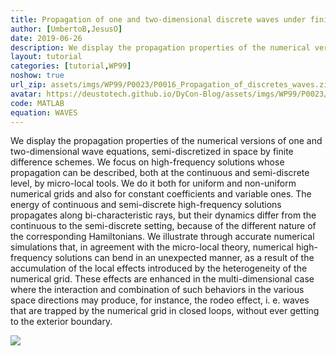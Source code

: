 ```yaml
---
title: Propagation of one and two-dimensional discrete waves under finite difference approximation
author: [UmbertoB,JesusO]
date: 2019-06-26
description: We display the propagation properties of the numerical versions of one and two-dimensional wave equations, semi-discretized in space by finite difference schemes. We focus on high-frequency solutions whose propagation can be described, both at the continuous and semi-discrete level, by micro-local tools. We do it both for uniform and non-uniform numerical grids and also for constant coefficients and variable ones. The energy of continuous and semi-discrete high-frequency solutions propagates along bi-characteristic rays, but their dynamics differ from the continuous to the semi-discrete setting, because of the different nature of the corresponding Hamiltonians. We illustrate through accurate numerical simulations that, in agreement with the micro-local theory, numerical high-frequency solutions can bend in an unexpected manner, as a result of the accumulation of the local effects introduced by the heterogeneity of the numerical grid. These effects are enhanced in the multi-dimensional case where the interaction and combination of such behaviors in the various space directions may produce, for instance, the rodeo effect, i. e. waves that are trapped by the numerical grid in closed loops, without ever getting to the exterior boundary. 
layout: tutorial
categories: [tutorial,WP99]
noshow: true
url_zip: assets/imgs/WP99/P0023/P0016_Propagation_of_discretes_waves.zip
avatar: https://deustotech.github.io/DyCon-Blog/assets/imgs/WP99/P0023/animation.gif
code: MATLAB
equation: WAVES
---
```


We display the propagation properties of the numerical versions of one and two-dimensional
wave equations, semi-discretized in space by finite difference schemes. We focus on high-frequency solutions whose propagation can be described, both at the continuous and semi-discrete level, by micro-local tools. We do it both for uniform and non-uniform numerical grids and also for constant coefficients and variable ones. The energy of continuous and semi-discrete high-frequency solutions propagates along bi-characteristic rays, but their dynamics differ from the continuous to the semi-discrete setting, because of the different nature of the corresponding Hamiltonians. We illustrate through accurate numerical simulations that, in agreement with the micro-local theory, numerical high-frequency solutions can bend in an unexpected manner, as a result of the accumulation of the local effects introduced by the heterogeneity of the numerical grid. These effects are enhanced in the multi-dimensional case where the interaction and combination of such behaviors in the various space directions may produce, for instance, the rodeo effect, i. e. waves that are trapped by the numerical grid in closed loops, without ever getting to the exterior boundary. 

![]({{site.url}}{{site.baseurl}}/assets/imgs/WP99/P0023/out.gif)
